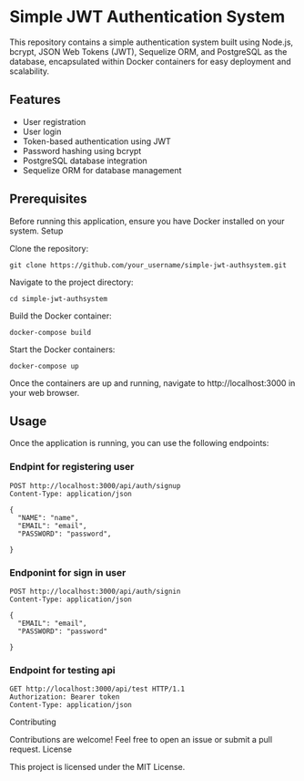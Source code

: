 # Simple JWT Authentication System 

This repository contains a simple authentication system built using Node.js, bcrypt, JSON Web Tokens (JWT), Sequelize ORM, and PostgreSQL as the database, encapsulated within Docker containers for easy deployment and scalability.

## Features

- User registration
- User login
- Token-based authentication using JWT
- Password hashing using bcrypt
- PostgreSQL database integration
- Sequelize ORM for database management

## Prerequisites

Before running this application, ensure you have Docker installed on your system.
Setup
    
Clone the repository:
  
    git clone https://github.com/your_username/simple-jwt-authsystem.git
Navigate to the project directory:

    cd simple-jwt-authsystem

Build the Docker container:
    
    docker-compose build

Start the Docker containers:
  
    docker-compose up

Once the containers are up and running, navigate to http://localhost:3000 in your web browser.

## Usage

Once the application is running, you can use the following endpoints:
### Endpint for registering user
    POST http://localhost:3000/api/auth/signup
    Content-Type: application/json

    {
      "NAME": "name",
      "EMAIL": "email",
      "PASSWORD": "password",

    }

### Endponint for sign in user

    POST http://localhost:3000/api/auth/signin
    Content-Type: application/json

    {
      "EMAIL": "email",
      "PASSWORD": "password"
  
    }

### Endpoint for testing api
    GET http://localhost:3000/api/test HTTP/1.1
    Authorization: Bearer token
    Content-Type: application/json



Contributing

Contributions are welcome! Feel free to open an issue or submit a pull request.
License

This project is licensed under the MIT License. 
